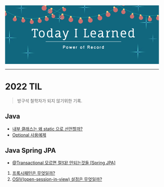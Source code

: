 <p align="center"><img src="./readme_static/shutterstock_image.jpg"></p>

---
# 2022 TIL 

> 방구석 철학자가 되지 않기위한 기록.

## Java
  - [내부 클래스는 왜 static 으로 선언할까?](https://velog.io/@dkajffkem/%EB%82%B4%EB%B6%80-%ED%81%B4%EB%9E%98%EC%8A%A4%EB%8A%94-%EC%99%9C-static-%EC%9C%BC%EB%A1%9C-%EC%84%A0%EC%96%B8%ED%95%A0%EA%B9%8C)
  - [Optional 사용예제](https://velog.io/@dkajffkem/Optional-%EC%82%AC%EC%9A%A9%EC%98%88%EC%A0%9C)

## Java Spring JPA

- [@Transactional 모르면 절!대! 안되는것들 \[Spring JPA\]](https://velog.io/@dkajffkem/Transactional-%EB%AA%A8%EB%A5%B4%EB%A9%B4-%EC%A0%88%EB%8C%80-%EC%95%88%EB%90%98%EB%8A%94%EA%B2%83%EB%93%A4-%EC%A7%84%ED%9D%99%EB%B0%AD%EC%97%90%EC%84%9C-%EC%95%8C%EA%B2%8C%EB%90%9C-Spring-JPA)
1. [프록시패턴은 무엇일까?](https://velog.io/@dkajffkem/%ED%94%84%EB%A1%9D%EC%8B%9C%ED%8C%A8%ED%84%B4%EC%9D%80-%EB%AC%B4%EC%97%87%EC%9D%BC%EA%B9%8C)
2. [OSIV(open-session-in-view) 설정은 무엇일까?]()
